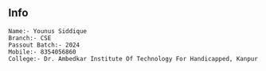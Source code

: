 ## Info
    Name:- Younus Siddique
    Branch:- CSE
    Passout Batch:- 2024
    Mobile:- 8354056860 
    College:- Dr. Ambedkar Institute Of Technology For Handicapped, Kanpur
